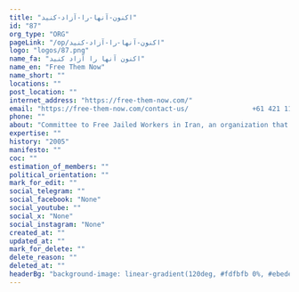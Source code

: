 ```yaml
---
title: "اکنون-آنها-را-آزاد-کنید"
id: "87"
org_type: "ORG"
pageLink: "/op/اکنون-آنها-را-آزاد-کنید"
logo: "logos/87.png"
name_fa: "اکنون آنها را آزاد کنید"
name_en: "Free Them Now"
name_short: ""
locations: ""
post_location: ""
internet_address: "https://free-them-now.com/"
email: "https://free-them-now.com/contact-us/                +61 421 110 336"
phone: ""
about: "Committee to Free Jailed Workers in Iran, an organization that advocates for the release of imprisoned Iranian workers and political prisoners. about the organization's work, including news articles, reports, and campaign updates. It also includes a list of all the currently imprisoned workers and political prisoners in Iran."
expertise: ""
history: "2005"
manifesto: ""
coc: ""
estimation_of_members: ""
political_orientation: ""
mark_for_edit: ""
social_telegram: ""
social_facebook: "None"
social_youtube: ""
social_x: "None"
social_instagram: "None"
created_at: ""
updated_at: ""
mark_for_delete: ""
delete_reason: ""
deleted_at: ""
headerBg: "background-image: linear-gradient(120deg, #fdfbfb 0%, #ebedee 100%);"
---
```

